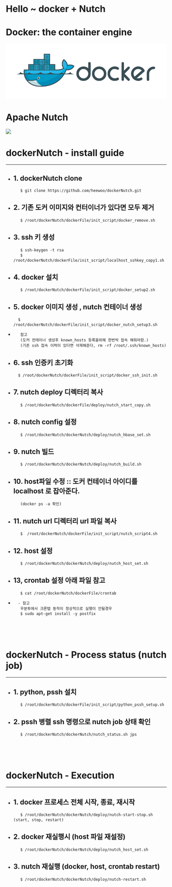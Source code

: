 # Hello ~ docker + Nutch


 
<h1>Docker: the container engine</h1>
<img src="https://github.com/docker/docker/blob/master/docs/static_files/docker-logo-compressed.png">

<br>

<h1>Apache Nutch</h1>
<img src="https://camo.githubusercontent.com/fb1745c7817695aa72e3ec80302e672bcc1fc56c/687474703a2f2f6e757463682e6170616368652e6f72672f6173736574732f696d672f6e757463685f6c6f676f5f746d2e706e67">


<h1>dockerNutch - install guide</h1>
<hr>
<ul>
<li>
<h2>1. dockerNutch clone</h2>
<pre><code>   $ git clone https://github.com/heewoo/dockerNutch.git
</code></pre>
</li>
<li>
<h2>2. 기존 도커 이미지와 컨터이너가 있다면 모두 제거</h2>
<pre><code>   $ /root/dockerNutch/dockerFile/init_script/docker_remove.sh
</code></pre>
</li>
<li>
<h2>3. ssh 키 생성</h2>
<pre><code>   $ ssh-keygen -t rsa
   $ /root/dockerNutch/dockerFile/init_script/localhost_sshkey_copy1.sh
</code></pre>
</li>
<li>
<h2>4. docker 설치</h2>
<pre><code>   $ /root/dockerNutch/dockerFile/init_script/docker_setup2.sh
</code></pre>
</li>
<li>
<h2>5.  docker 이미지 생성 , nutch 컨테이너 생성</h2>
<pre><code>  $  /root/dockerNutch/dockerFile/init_script/docker_nutch_setup3.sh
</code></pre>
</li>
<li>
<pre><code>   참고
   (도커 컨테이너 생성후 known_hosts 등록을위해 한번씩 접속 해줘야함.)
   (기존 ssh 접속 이력이 있다면 삭제해준다, rm -rf /root/.ssh/known_hosts)
</code></pre>
</li>
<li>
<h2>6.  ssh 인증키 초기화</h2>
<pre><code>  $ /root/dockerNutch/dockerFile/init_script/docker_ssh_init.sh
</code></pre>
</li>
<li>
<h2>7. nutch deploy 디렉터리 복사</h2>
<pre><code>   $ /root/dockerNutch/dockerFile/deploy/nutch_start_copy.sh
</code></pre>
</li>
<li>
<h2>8. nutch config 설정</h2>
<pre><code>   $ /root/dockerNutch/dockerNutch/deploy/nutch_hbase_set.sh
</code></pre>
</li>
<li>
<h2>9. nutch 빌드</h2>
<pre><code>   $ /root/dockerNutch/dockerNutch/deploy/nutch_build.sh
</code></pre>
</li>
<li>
<h2>10. host파일 수정 :: 도커 컨테이너 아이디를 localhost 로 잡아준다.</h2>
<pre><code>   (docker ps -a 확인)
</code></pre>
</li>
<li>
<h2>11. nutch url 디렉터리 url 파일 복사</h2>
<pre><code>   $  /root/dockerNutch/dockerFile/init_script/nutch_script4.sh
</code></pre>
</li>
<li>
<h2>12. host 설정</h2>
<pre><code>   $ /root/dockerNutch/dockerNutch/deploy/nutch_host_set.sh
</code></pre>
</li>
<li>
<h2>13, crontab 설정 아래 파일 참고</h2>
<pre><code>   $ cat /root/dockerNutch/dockerFile/crontab
</code></pre>
</li>
<li>
<pre><code>  - 참고
   우분투에서 크론탭 동작이 정상적으로 실행이 안될경우
   $ sudo apt-get install -y postfix
</code></pre>
</li>
</ul>
<p><br>
<br>
<br></p>
<h1>dockerNutch - Process status (nutch job)</h1>
<hr>
<ul>
<li>
<h2>1. python, pssh 설치</h2>
<pre><code>   $ /root/dockerNutch/dockerFile/init_script/python_pssh_setup.sh
</code></pre>
</li>
<li>
<h2>2. pssh 병렬 ssh 명령으로 nutch job 상태 확인</h2>
<pre><code>   $ /root/dockerNutch/dockerNutch/nutch_status.sh jps
</code></pre>
</li>
</ul>
<p><br>
<br>
<br></p>
<h1>dockerNutch -  Execution</h1>
<hr>
<ul>
<li>
<h2>1. docker 프로세스 전체 시작,  종료, 재시작</h2>
<pre><code>   $ /root/dockerNutch/dockerNutch/deploy/nutch-start-stop.sh (start, stop, restart)
</code></pre>
</li>
<li>
<h2>2. docker 재실행시 (host 파일 재설정)</h2>
<pre><code>   $ /root/dockerNutch/dockerNutch/deploy/nutch_host_set.sh
</code></pre>
</li>

<li>
<h2>3. nutch 재실행 (docker, host, crontab restart)</h2>
<pre><code>   $ /root/dockerNutch/dockerNutch/deploy/nutch-restart.sh
</code></pre>
</li>


</ul>

